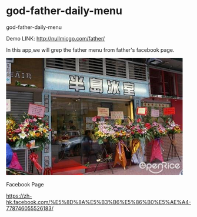 # god-father-daily-menu
god-father-daily-menu


Demo LINK:
http://nullmicgo.com/father/


In this app,we will grep the father menu from father's facebook page.

![terminal screen](https://raw.githubusercontent.com/nullmicgo/god-father-daily-menu/master/god-father-daily-menu-app/father.jpg)


Facebook Page

https://zh-hk.facebook.com/%E5%8D%8A%E5%B3%B6%E5%86%B0%E5%AE%A4-778746055526183/



